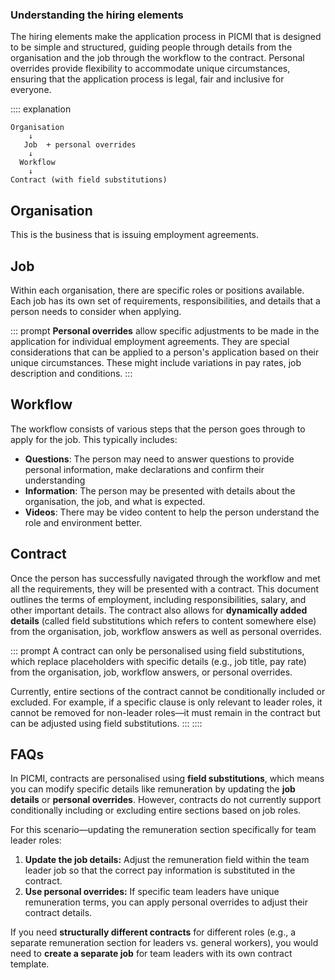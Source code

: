 ### Understanding the hiring elements

The hiring elements make the application process in PICMI that is designed to be simple and structured, guiding people through details from the organisation and the job through the workflow to the contract. Personal overrides provide flexibility to accommodate unique circumstances, ensuring that the application process is legal, fair and inclusive for everyone.


:::: explanation
```
Organisation
    ↓
   Job  + personal overrides
    ↓
  Workflow
    ↓
Contract (with field substitutions)
```

## Organisation
This is the business that is issuing employment agreements. 

## Job
Within each organisation, there are specific roles or positions available. Each job has its own set of requirements, responsibilities, and details that a person needs to consider when applying.

::: prompt
**Personal overrides** allow specific adjustments to be made in the application for individual employment agreements. They are special considerations that can be applied to a person's application based on their unique circumstances. These might include variations in pay rates, job description and conditions.
:::

## Workflow
The workflow consists of various steps that the person goes through to apply for the job. This typically includes:

- **Questions**: The person may need to answer questions to provide personal information, make declarations and confirm their understanding
- **Information**: The person may be presented with details about the organisation, the job, and what is expected.
- **Videos**: There may be video content to help the person understand the role and environment better.

## Contract
Once the person has successfully navigated through the workflow and met all the requirements, they will be presented with a contract. This document outlines the terms of employment, including responsibilities, salary, and other important details. The contract also allows for **dynamically added details** (called field substitutions which refers to content somewhere else) from the organisation, job, workflow answers as well as personal overrides.

::: prompt
A contract can only be personalised using field substitutions, which replace placeholders with specific details (e.g., job title, pay rate) from the organisation, job, workflow answers, or personal overrides.

Currently, entire sections of the contract cannot be conditionally included or excluded. For example, if a specific clause is only relevant to leader roles, it cannot be removed for non-leader roles—it must remain in the contract but can be adjusted using field substitutions.
:::
::::

## FAQs

<faq question="How can I update a specific section of the contract, such as the remuneration section, for a particular job role (e.g., team leaders) while ensuring the change applies globally to all contracts for that role?">

In PICMI, contracts are personalised using **field substitutions**, which means you can modify specific details like remuneration by updating the **job details** or **personal overrides**. However, contracts do not currently support conditionally including or excluding entire sections based on job roles.

For this scenario—updating the remuneration section specifically for team leader roles:

1. **Update the job details:** Adjust the remuneration field within the team leader job so that the correct pay information is substituted in the contract.
2. **Use personal overrides:** If specific team leaders have unique remuneration terms, you can apply personal overrides to adjust their contract details. 

If you need **structurally different contracts** for different roles (e.g., a separate remuneration section for leaders vs. general workers), you would need to **create a separate job** for team leaders with its own contract template.

</faq>
